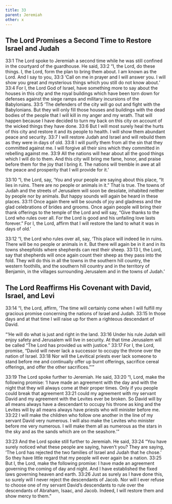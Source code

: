 ```yaml
---
title: 33
parent: Jeremiah
other: x
---
```



## The Lord Promises a Second Time to Restore Israel and Judah

<a name="33:1">33:1</a> The Lord spoke to Jeremiah a second time while he was still confined in the courtyard of the guardhouse. He said, <a name="33:2">33:2</a> “I, the Lord, do these things. I, the Lord, form the plan to bring them about. I am known as the Lord. And I say to you, <a name="33:3">33:3</a> ‘Call on me in prayer and I will answer you. I will show you great and mysterious things which you still do not know about.’ <a name="33:4">33:4</a> For I, the Lord God of Israel, have something more to say about the houses in this city and the royal buildings which have been torn down for defenses against the siege ramps and military incursions of the Babylonians. <a name="33:5">33:5</a> ‘The defenders of the city will go out and fight with the Babylonians. But they will only fill those houses and buildings with the dead bodies of the people that I will kill in my anger and my wrath. That will happen because I have decided to turn my back on this city on account of the wicked things they have done. <a name="33:6">33:6</a> But I will most surely heal the hurts of this city and restore it and its people to health. I will show them abundant peace and security. <a name="33:7">33:7</a> I will restore Judah and Israel and will rebuild them as they were in days of old. <a name="33:8">33:8</a> I will purify them from all the sin that they committed against me. I will forgive all their sins which they committed in rebelling against me. <a name="33:9">33:9</a> All the nations will hear about all the good things which I will do to them. And this city will bring me fame, honor, and praise before them for the joy that I bring it. The nations will tremble in awe at all the peace and prosperity that I will provide for it.’

<a name="33:10">33:10</a> “I, the Lord, say, ‘You and your people are saying about this place, “It lies in ruins. There are no people or animals in it.” That is true. The towns of Judah and the streets of Jerusalem will soon be desolate, inhabited neither by people nor by animals. But happy sounds will again be heard in these places. <a name="33:11">33:11</a> Once again there will be sounds of joy and gladness and the glad celebrations of brides and grooms. Once again people will bring their thank offerings to the temple of the Lord and will say, “Give thanks to the Lord who rules over all. For the Lord is good and his unfailing love lasts forever.” For I, the Lord, affirm that I will restore the land to what it was in days of old.’

<a name="33:12">33:12</a> “I, the Lord who rules over all, say, ‘This place will indeed lie in ruins. There will be no people or animals in it. But there will again be in it and in its towns sheepfolds where shepherds can rest their sheep. <a name="33:13">33:13</a> I, the Lord, say that shepherds will once again count their sheep as they pass into the fold. They will do this in all the towns in the southern hill country, the western foothills, and the southern hill country and in the territory of Benjamin, in the villages surrounding Jerusalem and in the towns of Judah.’

## The Lord Reaffirms His Covenant with David, Israel, and Levi

<a name="33:14">33:14</a> “I, the Lord, affirm, ‘The time will certainly come when I will fulfill my gracious promise concerning the nations of Israel and Judah. <a name="33:15">33:15</a> In those days and at that time I will raise up for them a righteous descendant of David.

“‘He will do what is just and right in the land. <a name="33:16">33:16</a> Under his rule Judah will enjoy safety and Jerusalem will live in security. At that time Jerusalem will be called “The Lord has provided us with justice.” <a name="33:17">33:17</a> For I, the Lord, promise, “David will never lack a successor to occupy the throne over the nation of Israel. <a name="33:18">33:18</a> Nor will the Levitical priests ever lack someone to stand before me and continually offer up burnt offerings, sacrifice cereal offerings, and offer the other sacrifices.”’”

<a name="33:19">33:19</a> The Lord spoke further to Jeremiah. He said, <a name="33:20">33:20</a> “I, Lord, make the following promise: ‘I have made an agreement with the day and with the night that they will always come at their proper times. Only if you people could break that agreement <a name="33:21">33:21</a> could my agreement with my servant David and my agreement with the Levites ever be broken. So David will by all means always have a descendant to occupy his throne as king and the Levites will by all means always have priests who will minister before me. <a name="33:22">33:22</a> I will make the children who follow one another in the line of my servant David very numerous. I will also make the Levites who minister before me very numerous. I will make them all as numerous as the stars in the sky and as the sands which are on the seashore.’”

<a name="33:23">33:23</a> And the Lord spoke still further to Jeremiah. He said, <a name="33:24">33:24</a> “You have surely noticed what these people are saying, haven’t you? They are saying, ‘The Lord has rejected the two families of Israel and Judah that he chose.’ So they have little regard that my people will ever again be a nation. <a name="33:25">33:25</a> But I, the Lord, make the following promise: I have made an agreement governing the coming of day and night. And I have established the fixed laws governing heaven and earth. <a name="33:26">33:26</a> Just as surely as I have done this, so surely will I never reject the descendants of Jacob. Nor will I ever refuse to choose one of my servant David’s descendants to rule over the descendants of Abraham, Isaac, and Jacob. Indeed, I will restore them and show mercy to them.”